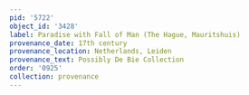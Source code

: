 ```yaml
---
pid: '5722'
object_id: '3428'
label: Paradise with Fall of Man (The Hague, Mauritshuis)
provenance_date: 17th century
provenance_location: Netherlands, Leiden
provenance_text: Possibly De Bie Collection
order: '0925'
collection: provenance
---
```

